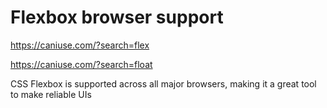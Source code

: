 # Flexbox browser support

https://caniuse.com/?search=flex

https://caniuse.com/?search=float


CSS Flexbox is supported across all major browsers, making it a great tool to make reliable UIs
